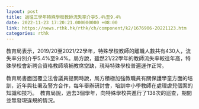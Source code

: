 ```yaml
---
layout: post
title: 過往三學年特殊學校教師流失率介乎5.4%至9.4%
date: 2022-11-23 17:20:21.000000000 +08:00
link: https://news.rthk.hk/rthk/ch/component/k2/1676906-20221123.htm
categories: rthk
---
```


教育局表示，2019/20至2021/22學年，特殊學校教師的離職人數共有430人，流失率分別介乎5.4%至9.4%。局方說，雖然21/22學年的教師流失率較往年高，特殊學校會新聘合資格教師填補教席空缺，現時特殊學校普遍運作正常。

教育局書面回覆立法會議員提問時說，局方積極加強教職員有關保護學童方面的培訓，近年與社署及警方合作，每年舉辦研討會，培訓中小學教師在處理虐兒個案的知識和技巧。  教育局說，過去3個學年，向特殊學校共進行了138次的巡查，期間並無發現違規的情況。
